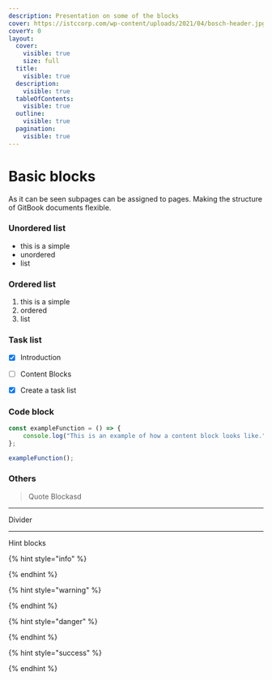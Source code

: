 ```yaml
---
description: Presentation on some of the blocks
cover: https://istccorp.com/wp-content/uploads/2021/04/bosch-header.jpg
coverY: 0
layout:
  cover:
    visible: true
    size: full
  title:
    visible: true
  description:
    visible: true
  tableOfContents:
    visible: true
  outline:
    visible: true
  pagination:
    visible: true
---
```


# Basic blocks

As it can be seen subpages can be assigned to pages. Making the structure of GitBook documents flexible.

### Unordered list

* this is a simple
* unordered
* list



### Ordered list

1. this is a simple
2. ordered
3. list



### Task list

* [x] Introduction
* [ ] Content Blocks
* [x] Create a task list



### Code block

```javascript
const exampleFunction = () => {
    console.log("This is an example of how a content block looks like.");
};

exampleFunction();
```



### Others

> Quote Blockasd

***

Divider

***

Hint blocks

{% hint style="info" %}

{% endhint %}

{% hint style="warning" %}

{% endhint %}

{% hint style="danger" %}

{% endhint %}

{% hint style="success" %}

{% endhint %}



